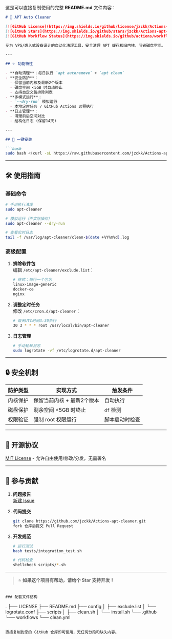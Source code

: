这是可以直接复制使用的完整 **README.md** 文件内容：

```markdown
# 🔄 APT Auto Cleaner

[![GitHub License](https://img.shields.io/github/license/jzckk/Actions-apt-cleaner)](https://github.com/jzckk/Actions-apt-cleaner/blob/main/LICENSE)
[![GitHub Stars](https://img.shields.io/github/stars/jzckk/Actions-apt-cleaner)](https://github.com/jzckk/Actions-apt-cleaner/stargazers)
[![GitHub Workflow Status](https://img.shields.io/github/actions/workflow/status/jzckk/Actions-apt-cleaner/clean.yml)](https://github.com/jzckk/Actions-apt-cleaner/actions)

专为 VPS/嵌入式设备设计的自动化清理工具，安全清理 APT 缓存和旧内核，节省磁盘空间。

---

## ✨ 功能特性

- **自动清理**：每日执行 `apt autoremove` + `apt clean`
- **安全防护**：
  - 保留当前内核及最新2个版本
  - 磁盘空间 <5GB 时自动终止
  - 支持自定义包排除列表
- **多模式运行**：
  - `--dry-run` 模拟运行
  - 本地定时任务 / GitHub Actions 远程执行
- **日志管理**：
  - 清理前后空间对比
  - 结构化日志 (保留14天)

---

## 🚀 一键安装

```bash
sudo bash <(curl -sL https://raw.githubusercontent.com/jzckk/Actions-apt-cleaner/main/scripts/install.sh)
```

---

## 🛠️ 使用指南

### 基础命令
```bash
# 手动执行清理
sudo apt-cleaner

# 模拟运行（不实际操作）
sudo apt-cleaner --dry-run

# 查看实时日志
tail -f /var/log/apt-cleaner/clean-$(date +%Y%m%d).log
```

### 高级配置
1. **排除软件包**  
   编辑 `/etc/apt-cleaner/exclude.list`：
   ```bash
   # 格式：每行一个包名
   linux-image-generic
   docker-ce
   nginx
   ```

2. **调整定时任务**  
   修改 `/etc/cron.d/apt-cleaner`：
   ```bash
   # 每天UTC时间3:30执行
   30 3 * * * root /usr/local/bin/apt-cleaner
   ```

3. **日志管理**  
   ```bash
   # 手动轮转日志
   sudo logrotate -vf /etc/logrotate.d/apt-cleaner
   ```

---

## 🔒 安全机制

| 防护类型       | 实现方式                          | 触发条件          |
|---------------|----------------------------------|------------------|
| 内核保护       | 保留当前内核 + 最新2个版本        | 自动执行         |
| 磁盘保护       | 剩余空间 <5GB 时终止              | `df` 检测        |
| 权限验证       | 强制 root 权限运行                | 脚本启动时检查   |

---

## 📜 开源协议

[MIT License](LICENSE) - 允许自由使用/修改/分发，无需署名

---

## 🤝 参与贡献

1. **问题报告**  
   [新建 Issue](https://github.com/jzckk/Actions-apt-cleaner/issues)

2. **代码提交**  
   ```bash
   git clone https://github.com/jzckk/Actions-apt-cleaner.git
   fork 仓库后提交 Pull Request
   ```

3. **开发规范**  
   ```bash
   # 运行测试
   bash tests/integration_test.sh
   
   # 代码检查
   shellcheck scripts/*.sh
   ```

---

> ⭐ **如果这个项目有帮助，请给个 Star 支持开发！**
```

### 配套文件结构
```
.
├── LICENSE
├── README.md
├── config
│   ├── exclude.list
│   └── logrotate.conf
├── scripts
│   ├── clean.sh
│   └── install.sh
└── .github
    └── workflows
        └── clean.yml
```

直接复制到您的 GitHub 仓库即可使用，无任何分段和缺失内容。
